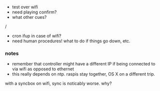 - test over wifi
- need playing confirm?
- what other cues?

/
- cron ifup in case of wifi?
- need human procedures! what to do if things go down, etc.


### notes
- remember that controller might have a different IP if being connected to via wifi as opposed to ethernet
- this really depends on ntp. raspis stay together, OS X on a different trip.


with a syncbox on wifi, sync is noticably worse. why?

